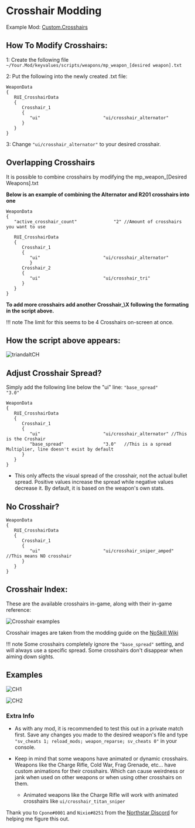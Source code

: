 # Crosshair Modding

Example Mod:
[Custom.Crosshairs](https://github.com/MysteriousRSA/Custom.Crosshairs)

## How To Modify Crosshairs:

1: Create the following file
`~/Your.Mod/keyvalues/scripts/weapons/mp_weapon_[desired weapon].txt`

2: Put the following into the newly created .txt file:

```
WeaponData
{
   RUI_CrosshairData
   {
      Crosshair_1
      {
         "ui"                        "ui/crosshair_alternator"
      }
   }
}
```

3: Change `"ui/crosshair_alternator"` to your desired crosshair.

## Overlapping Crosshairs

It is possible to combine crosshairs by modifying the mp_weapon_[Desired
Weapons].txt

**Below is an example of combining the Alternator and R201 crosshairs
into one**

```
WeaponData
{
   "active_crosshair_count"              "2" //Amount of crosshairs you want to use

   RUI_CrosshairData
   {
      Crosshair_1
      {
         "ui"                        "ui/crosshair_alternator"
         }
      Crosshair_2
      {
         "ui"                        "ui/crosshair_tri"
      }
   }
}
```

**To add more crosshairs add another Crosshair\_\X following the
formating in the script above.**

!!! note
    The limit for this seems to be 4 Crosshairs on-screen at once.

## How the script above appears:

![triandaltCH](https://user-images.githubusercontent.com/45333346/149623038-64937ab7-bb0f-450c-ba92-97c625e715bf.png)

## Adjust Crosshair Spread?

Simply add the following line below the "ui" line: `"base_spread"               "3.0"`

```
WeaponData
{
   RUI_CrosshairData
   {
      Crosshair_1
      {
         "ui"                        "ui/crosshair_alternator" //This is the Croshair
         "base_spread"               "3.0"   //This is a spread Multiplier, line doesn't exist by default
      }
   }
}
```

* This only affects the visual spread of the crosshair, not the actual bullet spread. Positive values increase the spread while negative values decrease it. By default, it is based on the weapon's own stats.

## No Crosshair?

```
WeaponData
{
   RUI_CrosshairData
   {
      Crosshair_1
      {
         "ui"                        "ui/crosshair_sniper_amped" //This means NO crosshair
      }
   }
}
```

## Crosshair Index:

These are the available crosshairs in-game, along with their in-game
reference:

![Crosshair examples](https://github.com/Riccorbypro/Custom.Crosshairs/raw/main/assets/crosshairs.png)

Crosshair images are taken from the modding guide on the [NoSkill Wiki](https://noskill.gitbook.io/titanfall2)

!!! note
   Some crosshairs completely ignore the `"base_spread"` setting, and will always use a specific spread.
   Some crosshairs don't disappear when aiming down sights.

## Examples

![CH1](https://user-images.githubusercontent.com/45333346/149503054-45eb1fa5-5e89-4bf1-bf58-b58c1bfab94b.png)

![CH2](https://user-images.githubusercontent.com/45333346/149503085-154c05b8-4a76-4d03-80aa-fe67fba1bcb1.png)


### Extra Info


* As with any mod, it is recommended to test this out in a private match first. Save any changes you made to the desired weapon's file and type `"sv_cheats 1; reload_mods; weapon_reparse; sv_cheats 0"` in your console.


* Keep in mind that some weapons have animated or dynamic crosshairs. Weapons like the Charge Rifle, Cold War, Frag Grenade, etc... have custom animations for their crosshairs. Which can cause weirdness or jank when used on other weapons or when using other crosshairs on them.
   * Animated weapons like the Charge Rifle will work with animated crosshairs like `ui/crosshair_titan_sniper`

Thank you to `Cpone#0001` and `Nixie#8251` from the [Northstar
Discord](https://northstar.tf/discord) for helping me figure this out.
